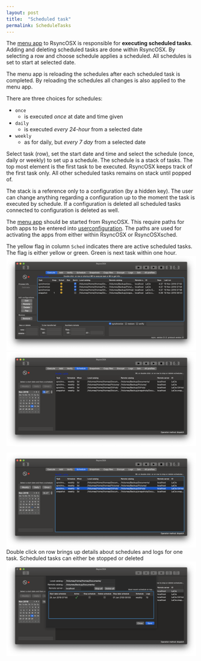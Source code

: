 ```yaml
---
layout: post
title:  "Scheduled task"
permalink: ScheduleTasks
---
```

The [menu app](/Menuapp) to RsyncOSX is responsible for **executing scheduled tasks**. Adding and deleting scheduled tasks are done within RsyncOSX. By selecting a row and choose schedule applies a scheduled. All schedules is set to start at selected date.

The menu app is reloading the schedules after each scheduled task is completed. By reloading the schedules all changes is also applied to the menu app.

There are three choices for schedules:

- `once`
	- is executed _once_ at date and time given
- `daily`
	- is executed _every 24-hour_ from a selected date
- `weekly`
	- as for daily, but _every 7 day_ from a selected date

Select task (row), set the start date and time and select the schedule (once, daily or weekly) to set up a schedule. The schedule is a stack of tasks. The top most element is the first task to be executed. RsyncOSX keeps track of the first task only. All other scheduled tasks remains on stack until popped of.

The stack is a reference only to a configuration (by a hidden key). The user can change anything regarding a configuration up to the moment the task is executed by schedule. If a configuration is deleted all scheduled tasks connected to configuration is deleted as well.

The [menu app](/Menuapp) should be started from RsyncOSX. This require paths for both apps to be entered into [userconfiguration](/UserConfiguration).  The paths are used for activating the apps from either within RsyncOSX or RsyncOSXsched.

The yellow flag in column `Sched` indicates there are active scheduled tasks. The flag is either yellow or green. Green is next task within one hour.
![](/images/RsyncOSX/master/schedule/schedule1.png)
![](/images/RsyncOSX/master/schedule/schedule2.png)

![](/images/RsyncOSX/master/schedule/schedule3.png)
Double click on row brings up details about schedules and logs for one task. Scheduled tasks can either be stopped or deleted
![](/images/RsyncOSX/master/schedule/schedule4.png)
